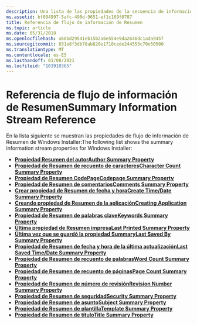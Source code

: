 ```yaml
---
description: Una lista de las propiedades de la secuencia de información de Resumen de Windows Installer.
ms.assetid: bf094997-5afc-490d-9651-ef1c169f0787
title: Referencia de flujo de información de Resumen
ms.topic: article
ms.date: 05/31/2018
ms.openlocfilehash: a68bd29541eb15b2a6e554e9da2646dc1ada9457
ms.sourcegitcommit: 831e8f3db78ab820e1710cede244553c70e50500
ms.translationtype: MT
ms.contentlocale: es-ES
ms.lasthandoff: 01/08/2021
ms.locfileid: "103910365"
---
```

# <a name="summary-information-stream-reference"></a><span data-ttu-id="47c1e-103">Referencia de flujo de información de Resumen</span><span class="sxs-lookup"><span data-stu-id="47c1e-103">Summary Information Stream Reference</span></span>

<span data-ttu-id="47c1e-104">En la lista siguiente se muestran las propiedades de flujo de información de Resumen de Windows Installer:</span><span class="sxs-lookup"><span data-stu-id="47c1e-104">The following list shows the summary information stream properties for Windows Installer:</span></span>

-   [<span data-ttu-id="47c1e-105">**Propiedad Resumen del autor**</span><span class="sxs-lookup"><span data-stu-id="47c1e-105">**Author Summary Property**</span></span>](author-summary.md)
-   [<span data-ttu-id="47c1e-106">**Propiedad de Resumen de recuento de caracteres**</span><span class="sxs-lookup"><span data-stu-id="47c1e-106">**Character Count Summary Property**</span></span>](character-count-summary.md)
-   [<span data-ttu-id="47c1e-107">**Propiedad de Resumen CodePage**</span><span class="sxs-lookup"><span data-stu-id="47c1e-107">**Codepage Summary Property**</span></span>](codepage-summary.md)
-   [<span data-ttu-id="47c1e-108">**Propiedad de Resumen de comentarios**</span><span class="sxs-lookup"><span data-stu-id="47c1e-108">**Comments Summary Property**</span></span>](comments-summary.md)
-   [<span data-ttu-id="47c1e-109">**Crear propiedad de Resumen de fecha y hora**</span><span class="sxs-lookup"><span data-stu-id="47c1e-109">**Create Time/Date Summary Property**</span></span>](create-time-date-summary.md)
-   [<span data-ttu-id="47c1e-110">**Creando propiedad de Resumen de la aplicación**</span><span class="sxs-lookup"><span data-stu-id="47c1e-110">**Creating Application Summary Property**</span></span>](creating-application-summary.md)
-   [<span data-ttu-id="47c1e-111">**Propiedad de Resumen de palabras clave**</span><span class="sxs-lookup"><span data-stu-id="47c1e-111">**Keywords Summary Property**</span></span>](keywords-summary.md)
-   [<span data-ttu-id="47c1e-112">**Última propiedad de Resumen impresa**</span><span class="sxs-lookup"><span data-stu-id="47c1e-112">**Last Printed Summary Property**</span></span>](last-printed-summary.md)
-   [<span data-ttu-id="47c1e-113">**Última vez que se guardó la propiedad Summary**</span><span class="sxs-lookup"><span data-stu-id="47c1e-113">**Last Saved By Summary Property**</span></span>](last-saved-by-summary.md)
-   [<span data-ttu-id="47c1e-114">**Propiedad de Resumen de fecha y hora de la última actualización**</span><span class="sxs-lookup"><span data-stu-id="47c1e-114">**Last Saved Time/Date Summary Property**</span></span>](last-saved-time-date-summary.md)
-   [<span data-ttu-id="47c1e-115">**Propiedad de Resumen de recuento de palabras**</span><span class="sxs-lookup"><span data-stu-id="47c1e-115">**Word Count Summary Property**</span></span>](word-count-summary.md)
-   [<span data-ttu-id="47c1e-116">**Propiedad de Resumen de recuento de páginas**</span><span class="sxs-lookup"><span data-stu-id="47c1e-116">**Page Count Summary Property**</span></span>](page-count-summary.md)
-   [<span data-ttu-id="47c1e-117">**Propiedad de Resumen de número de revisión**</span><span class="sxs-lookup"><span data-stu-id="47c1e-117">**Revision Number Summary Property**</span></span>](revision-number-summary.md)
-   [<span data-ttu-id="47c1e-118">**Propiedad de Resumen de seguridad**</span><span class="sxs-lookup"><span data-stu-id="47c1e-118">**Security Summary Property**</span></span>](security-summary.md)
-   [<span data-ttu-id="47c1e-119">**Propiedad de Resumen de asunto**</span><span class="sxs-lookup"><span data-stu-id="47c1e-119">**Subject Summary Property**</span></span>](subject-summary.md)
-   [<span data-ttu-id="47c1e-120">**Propiedad de Resumen de plantilla**</span><span class="sxs-lookup"><span data-stu-id="47c1e-120">**Template Summary Property**</span></span>](template-summary.md)
-   [<span data-ttu-id="47c1e-121">**Propiedad de Resumen de título**</span><span class="sxs-lookup"><span data-stu-id="47c1e-121">**Title Summary Property**</span></span>](title-summary.md)

 

 



